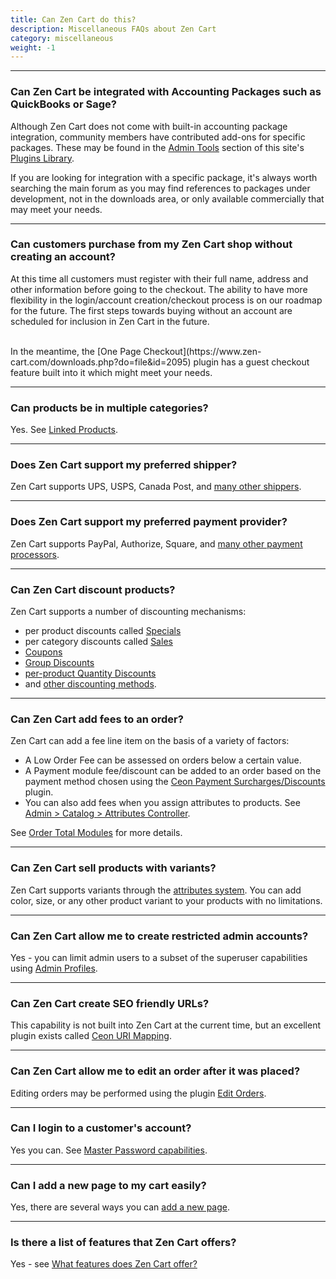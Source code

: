 ```yaml
---
title: Can Zen Cart do this?  
description: Miscellaneous FAQs about Zen Cart
category: miscellaneous
weight: -1
---
```


--- 

### Can Zen Cart be integrated with Accounting Packages such as QuickBooks or Sage?
Although Zen Cart does not come with built-in accounting package integration, community members have contributed add-ons for specific packages. These may be found in the [Admin Tools](https://www.zen-cart.com/downloads.php?do=cat&id=1) section of this site's [Plugins Library](https://www.zen-cart.com/downloads.php).

If you are looking for integration with a specific package, it's always worth searching the main forum as you may find references to packages under development, not in the downloads area, or only available commercially that may meet your needs.

---

### Can customers purchase from my Zen Cart shop without creating an account?

At this time all customers must register with their full name, address and other information before going to the checkout. The ability to have more flexibility in the login/account creation/checkout process is on our roadmap for the future. The first steps towards buying without an account are scheduled for inclusion in Zen Cart in the future.

<br />
In the meantime, the [One Page Checkout](https://www.zen-cart.com/downloads.php?do=file&id=2095) plugin has a guest checkout feature
built into it which might meet your needs.

---

### Can products be in multiple categories? 

Yes.  See [Linked Products](/user/products/linked_product/).

---

### Does Zen Cart support my preferred shipper? 

Zen Cart supports UPS, USPS, Canada Post, and [many other shippers](/user/shipping/). 

---

### Does Zen Cart support my preferred payment provider? 
Zen Cart supports PayPal, Authorize, Square, and [many other payment processors](/user/payment/). 

---
### Can Zen Cart discount products?

Zen Cart supports a number of discounting mechanisms: 

- per product discounts called [Specials](/user/admin_pages/catalog/specials/)
- per category discounts called [Sales](/user/admin_pages/catalog/salemaker/)
- [Coupons](/user/order_total/coupons/)
- [Group Discounts](/user/order_total/group_pricing/)
- [per-product Quantity Discounts](/user/products/quantity_discounts/) 
- and [other discounting methods](/user/order_total/). 

---
### Can Zen Cart add fees to an order? 

Zen Cart can add a fee line item on the basis of a variety of factors:

- A Low Order Fee can be assessed on orders below a certain value. 
- A Payment module fee/discount can be added to an order based on the payment method chosen using the [Ceon Payment Surcharges/Discounts](https://www.zen-cart.com/downloads.php?do=file&id=1279) plugin. 
- You can also add fees when you assign attributes to products.  See [Admin > Catalog > Attributes Controller](/user/admin_pages/catalog/attributes_controller/). 

See [Order Total Modules](/user/order_total/order_total/) for more details. 

---
### Can Zen Cart sell products with variants? 
Zen Cart supports variants through the [attributes system](/user/products/attributes/).  You can add
color, size, or any other product variant to your products with no limitations.

---

### Can Zen Cart allow me to create restricted admin accounts? 
Yes - you can limit admin users to a subset of the superuser capabilities using
[Admin Profiles](/user/admin_pages/admins/admin_profiles). 

---

### Can Zen Cart create SEO friendly URLs? 
This capability is not built into Zen Cart at the current time, but an
excellent plugin exists called [Ceon URI Mapping](https://www.zen-cart.com/downloads.php?do=file&id=2250). 

--- 
### Can Zen Cart allow me to edit an order after it was placed? 
Editing orders may be performed using the plugin 
[Edit Orders](https://www.zen-cart.com/downloads.php?do=file&id=1513).

---

### Can I login to a customer's account? 
Yes you can.  See [Master Password capabilities](/user/admin/master_password). 

---

### Can I add a new page to my cart easily? 

Yes, there are several ways you can [add a new page](/user/customizing/add_pages). 

--- 
<!-- please keep this at the end --> 
### Is there a list of features that Zen Cart offers? 
Yes - see [What features does Zen Cart offer?](/user/about_us/features)

